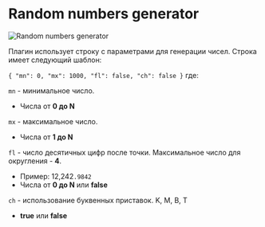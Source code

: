 # Random numbers generator

![Random numbers generator](images/rndg.gif)

Плагин использует строку с параметрами для генерации чисел.
Строка имеет следующий шаблон:

`{ "mn": 0, "mx": 1000, "fl": false, "ch": false }` где:

`mn` - минимальное число.

- Числа от **0 до N**

`mx` - максимальное число.

- Числа от **1 до N**

`fl` - число десятичных цифр после точки. Максимальное число для округления - **4**.

- Пример: 12,242`.9842`
- Числа от **0 до N** или **false**

`ch` - использование буквенных приставок. K, M, B, T

- **true** или **false**
